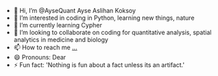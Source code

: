 - 👋 Hi, I’m @AyseQuant Ayse Aslihan Koksoy
- 👀 I’m interested in coding in Python, learning new things, nature
- 🌱 I’m currently learning Cypher 
- 💞️ I’m looking to collaborate on coding for quantitative analysis, spatial analytics in medicine and biology
- 📫 How to reach me [...](https://www.linkedin.com/in/ayse-a-koksoy/)
- 😄 Pronouns: Dear 
- ⚡ Fun fact: 'Nothing is fun about a fact unless its an artifact.'

<!---
AyseQuant/AyseQuant is a ✨ special ✨ repository because its `README.md` (this file) appears on your GitHub profile.
You can click the Preview link to take a look at your changes.
--->
